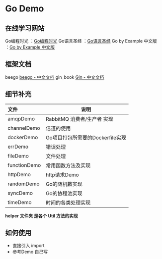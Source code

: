 # Go Demo
## 在线学习网站

Go编程时光				：[Go编程时光](http://golang.iswbm.com/en/latest/)
Go语言圣经				：[Go语言圣经](http://shouce.jb51.net/gopl-zh/ch1/ch1-01.html)
Go by Example 中文版		：[Go by Example 中文版](https://gobyexample-cn.github.io/)


## 框架文档

beego				[beego - 中文文档](https://beego.me/docs/intro/)
gin_book			[Gin - 中文文档](https://www.kancloud.cn/shuangdeyu/gin_book/949411)


## 细节补充

|文件|说明|
|:----- |-----                           |
|amqpDemo | RabbitMQ 消费者/生产者 实现 |
|channelDemo | 信道的使用 |
|dockerDemo | Go项目打包所需要的Dockerfile实现 |
|errDemo | 错误处理 |
|fileDemo | 文件处理 |
|functionDemo | 常用函数方法及实现 |
|httpDemo | http请求Demo |
|randomDemo | Go的随机数实现 |
|syncDemo | Go的协程池实现 |
|timeDemo | 时间的各类处理实现 |

**helper 文件夹 是各个 Util 方法的实现**

## 如何使用
- 直接引入 import
- 参考Demo 自己写
